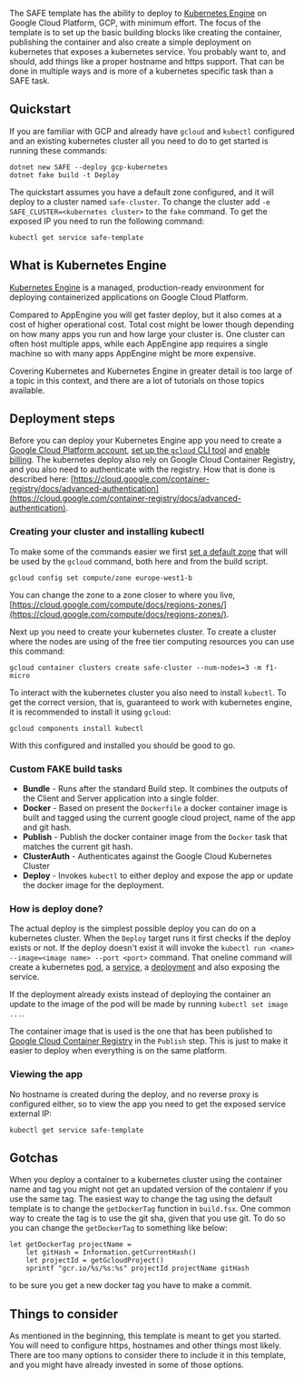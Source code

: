 The SAFE template has the ability to deploy to [Kubernetes Engine](https://cloud.google.com/kubernetes-engine/) on Google Cloud Platform, GCP, with minimum effort. The focus of the template is to set up the basic building blocks like creating the container, publishing the container and also create a simple deployment on kubernetes that exposes a kubernetes service. You probably want to, and should, add things like a proper hostname and https support. That can be done in multiple ways and is more of a kubernetes specific task than a SAFE task.

## Quickstart

If you are familiar with GCP and already have `gcloud` and `kubectl` configured and an existing kubernetes cluster all you need to do to get started is running these commands:

```
dotnet new SAFE --deploy gcp-kubernetes
dotnet fake build -t Deploy
```

The quickstart assumes you have a default zone configured, and it will deploy to a cluster named `safe-cluster`. To change the cluster add `-e SAFE_CLUSTER=<kubernetes cluster>` to the `fake` command. To get the exposed IP you need to run the following command:

```
kubectl get service safe-template
```

## What is Kubernetes Engine

[Kubernetes Engine](https://cloud.google.com/kubernetes-engine/) is a managed, production-ready environment for deploying containerized applications on Google Cloud Platform.

Compared to AppEngine you will get faster deploy, but it also comes at a cost of higher operational cost. Total cost might be lower though depending on how many apps you run and how large your cluster is. One cluster can often host multiple apps, while each AppEngine app requires a single machine so with many apps AppEngine might be more expensive.

Covering Kubernetes and Kubernetes Engine in greater detail is too large of a topic in this context, and there are a lot of tutorials on those topics available.

## Deployment steps

Before you can deploy your Kubernetes Engine app you need to create a [Google Cloud Platform account](template-google-cloud.md#creating-an-account), [set up the `gcloud` CLI tool](template-google-cloud.md#setup-gcloud-cli-tool) and [enable billing](template-google-cloud.md#enable-billing). The kubernetes deploy also rely on Google Cloud Container Registry, and you also need to authenticate with the registry. How that is done is described here: [https://cloud.google.com/container-registry/docs/advanced-authentication](https://cloud.google.com/container-registry/docs/advanced-authentication).

### Creating your cluster and installing kubectl

To make some of the commands easier we first [set a default zone](https://cloud.google.com/compute/docs/gcloud-compute/#set_default_zone_and_region_in_your_local_client) that will be used by the `gcloud` command, both here and from the build script.

```
gcloud config set compute/zone europe-west1-b 
```

You can change the zone to a zone closer to where you live, [https://cloud.google.com/compute/docs/regions-zones/](https://cloud.google.com/compute/docs/regions-zones/).

Next up you need to create your kubernetes cluster. To create a cluster where the nodes are using of the free tier computing resources you can use this command:

```
gcloud container clusters create safe-cluster --num-nodes=3 -m f1-micro
```

To interact with the kubernetes cluster you also need to install `kubectl`. To get the correct version, that is, guaranteed to work with kubernetes engine, it is recommended to install it using `gcloud`: 

```
gcloud components install kubectl
```

With this configured and installed you should be good to go.

### Custom FAKE build tasks

* **Bundle** - Runs after the standard Build step. It combines the outputs of the Client and Server application into a single folder.
* **Docker** - Based on present the `Dockerfile` a docker container image is built and tagged using the current google cloud project, name of the app and git hash.
* **Publish** - Publish the docker container image from the `Docker` task that matches the current git hash.
* **ClusterAuth** - Authenticates against the Google Cloud Kubernetes Cluster
* **Deploy** - Invokes `kubectl` to either deploy and expose the app or update the docker image for the deployment.

### How is deploy done?

The actual deploy is the simplest possible deploy you can do on a kubernetes cluster. When the `Deploy` target runs it first checks if the deploy exists or not. If the deploy doesn't exist it will invoke the `kubectl run <name> --image=<image name> --port <port>` command. That oneline command will create a kubernetes [pod](https://kubernetes.io/docs/concepts/workloads/pods/pod/), a [service](https://kubernetes.io/docs/concepts/services-networking/service/), a [deployment](https://kubernetes.io/docs/concepts/workloads/controllers/deployment/) and also exposing the service.

If the deployment already exists instead of deploying the container an update to the image of the pod will be made by running `kubectl set image ...`. 

The container image that is used is the one that has been published to [Google Cloud Container Registry](https://cloud.google.com/container-registry/) in the `Publish` step. This is just to make it easier to deploy when everything is on the same platform.

### Viewing the app

No hostname is created during the deploy, and no reverse proxy is configured either, so to view the app you need to get the exposed service external IP:

```
kubectl get service safe-template
```

## Gotchas

When you deploy a container to a kubernetes cluster using the container name and tag you might not get an updated version of the contaienr if you use the same tag. The easiest way to change the tag using the default template is to change the `getDockerTag` function in `build.fsx`. One common way to create the tag is to use the git sha, given that you use git. To do so you can change the `getDockerTag` to something like below:

```
let getDockerTag projectName =
    let gitHash = Information.getCurrentHash()
    let projectId = getGcloudProject()
    sprintf "gcr.io/%s/%s:%s" projectId projectName gitHash
```

to be sure you get a new docker tag you have to make a commit.

## Things to consider

As mentioned in the beginning, this template is meant to get you started. You will need to configure https, hostnames and other things most likely. There are too many options to consider there to include it in this template, and you might have already invested in some of those options.
